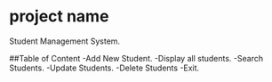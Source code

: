 # project name
Student Management System.

##Table of Content
-Add New Student.
-Display all students.
-Search Students.
-Update Students.
-Delete Students
-Exit.
